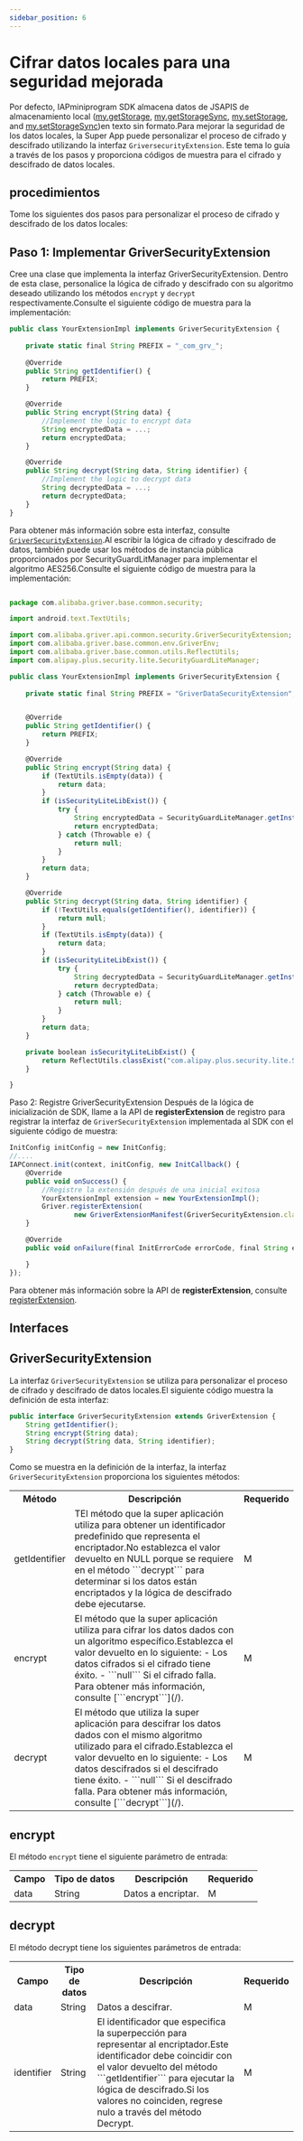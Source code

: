 ```yaml
---
sidebar_position: 6
---
```



# Cifrar datos locales para una seguridad mejorada

Por defecto, IAPminiprogram SDK almacena datos de JSAPIS de almacenamiento local ([my.getStorage](/), [my.getStorageSync](/), [my.setStorage](/), and [my.setStorageSync](/))en texto sin formato.Para mejorar la seguridad de los datos locales, la Super App puede personalizar el proceso de cifrado y descifrado utilizando la interfaz ```GriversecurityExtension```. Este tema lo guía a través de los pasos y proporciona códigos de muestra para el cifrado y descifrado de datos locales.

## procedimientos
Tome los siguientes dos pasos para personalizar el proceso de cifrado y descifrado de los datos locales:

## Paso 1: Implementar GriverSecurityExtension 
Cree una clase que implementa la interfaz GriverSecurityExtension. Dentro de esta clase, personalice la lógica de cifrado y descifrado con su algoritmo deseado utilizando los métodos ```encrypt``` y ```decrypt``` respectivamente.Consulte el siguiente código de muestra para la implementación:

```js
public class YourExtensionImpl implements GriverSecurityExtension {
    
    private static final String PREFIX = "_com_grv_";
    
    @Override
    public String getIdentifier() {
        return PREFIX;
    }

    @Override
    public String encrypt(String data) {
        //Implement the logic to encrypt data
        String encryptedData = ...;
        return encryptedData;
    }

    @Override
    public String decrypt(String data, String identifier) {
        //Implement the logic to decrypt data
        String decryptedData = ...;
        return decryptedData;
    }
}
```

Para obtener más información sobre esta interfaz, consulte [```GriverSecurityExtension```](/).Al escribir la lógica de cifrado y descifrado de datos, también puede usar los métodos de instancia pública proporcionados por SecurityGuardLitManager para implementar el algoritmo AES256.Consulte el siguiente código de muestra para la implementación:

```js

package com.alibaba.griver.base.common.security;

import android.text.TextUtils;

import com.alibaba.griver.api.common.security.GriverSecurityExtension;
import com.alibaba.griver.base.common.env.GriverEnv;
import com.alibaba.griver.base.common.utils.ReflectUtils;
import com.alipay.plus.security.lite.SecurityGuardLiteManager;

public class YourExtensionImpl implements GriverSecurityExtension {
    
    private static final String PREFIX = "GriverDataSecurityExtension";


    @Override
    public String getIdentifier() {
        return PREFIX;
    }

    @Override
    public String encrypt(String data) {
        if (TextUtils.isEmpty(data)) {
            return data;
        }
        if (isSecurityLiteLibExist()) {
            try {
                String encryptedData = SecurityGuardLiteManager.getInstance(applicationContext).encrypt(data);
                return encryptedData;
            } catch (Throwable e) {
                return null;
            }
        }
        return data;
    }

    @Override
    public String decrypt(String data, String identifier) {
        if (!TextUtils.equals(getIdentifier(), identifier)) {
            return null;
        }
        if (TextUtils.isEmpty(data)) {
            return data;
        }
        if (isSecurityLiteLibExist()) {
            try {
                String decryptedData = SecurityGuardLiteManager.getInstance(GriverEnv.getApplicationContext()).decrypt(data);
                return decryptedData;
            } catch (Throwable e) {
                return null;
            }
        }
        return data;
    }

    private boolean isSecurityLiteLibExist() {
        return ReflectUtils.classExist("com.alipay.plus.security.lite.SecurityGuardLiteManager");
    }

}
```

Paso 2: Registre GriverSecurityExtension
Después de la lógica de inicialización de SDK, llame a la API de **registerExtension**  de registro para registrar la interfaz de ```GriverSecurityExtension``` implementada al SDK con el siguiente código de muestra:

```js
InitConfig initConfig = new InitConfig;
//....
IAPConnect.init(context, initConfig, new InitCallback() {
    @Override
    public void onSuccess() {
        //Registre la extensión después de una inicial exitosa
        YourExtensionImpl extension = new YourExtensionImpl();
        Griver.registerExtension(
                new GriverExtensionManifest(GriverSecurityExtension.class, extension));
    }

    @Override
    public void onFailure(final InitErrorCode errorCode, final String errorMessage) {

    }
});

```
Para obtener más información sobre la API de **registerExtension**, consulte [registerExtension](/).

## Interfaces

## GriverSecurityExtension
La interfaz ```GriverSecurityExtension``` se utiliza para personalizar el proceso de cifrado y descifrado de datos locales.El siguiente código muestra la definición de esta interfaz:

```js
public interface GriverSecurityExtension extends GriverExtension {
    String getIdentifier();
    String encrypt(String data);
    String decrypt(String data, String identifier);
}
```
Como se muestra en la definición de la interfaz, la interfaz ```GriverSecurityExtension``` proporciona los siguientes métodos:

<table>
    <tr>
        <th>Método</th>
        <th>Descripción</th>
        <th>Requerido</th>
    </tr>
    <tr>
        <td>getIdentifier</td>
        <td>TEl método que la super aplicación utiliza para obtener un identificador predefinido que representa el encriptador.No establezca el valor devuelto en NULL porque se requiere en el método ```decrypt```  para determinar si los datos están encriptados y la lógica de descifrado debe ejecutarse.</td>
        <td>M</td>
    </tr>
    <tr>
        <td>encrypt</td>
        <td>
        El método que la super aplicación utiliza para cifrar los datos dados con un algoritmo específico.Establezca el valor devuelto en lo siguiente:
            - Los datos cifrados si el cifrado tiene éxito.
            - ```null``` Si el cifrado falla.
        Para obtener más información, consulte [```encrypt```](/).
        </td>
        <td>M</td>
    </tr>
    <tr>
        <td>decrypt</td>
        <td>
       El método que utiliza la super aplicación para descifrar los datos dados con el mismo algoritmo utilizado para el cifrado.Establezca el valor devuelto en lo siguiente:
        - Los datos descifrados si el descifrado tiene éxito.
        - ```null``` Si el descifrado falla.
        Para obtener más información, consulte [```decrypt```](/).
        </td>
        <td>M</td>
    </tr>
</table>

## encrypt
El método ```encrypt``` tiene el siguiente parámetro de entrada:


<table>
    <tr>
        <th>Campo</th>
        <th>Tipo de datos</th>
        <th>Descripción</th>
        <th>Requerido</th>
    </tr>
    <tr>
        <td>data</td>
        <td>String</td>
        <td>Datos a encriptar.</td>
        <td>M</td>
    </tr>
</table>


## decrypt
El método decrypt tiene los siguientes parámetros de entrada:

<table>
    <tr>
        <th>Campo</th>
        <th>Tipo de datos</th>
        <th>Descripción</th>
        <th>Requerido</th>
    </tr>
    <tr>
        <td>data</td>
        <td>String</td>
        <td>Datos a descifrar.</td>
        <td>M</td>
    </tr>
    <tr>
        <td>identifier</td>
        <td>String</td>
        <td>El identificador que especifica la superpección para representar al encriptador.Este identificador debe coincidir con el valor devuelto del método ```getIdentifier``` para ejecutar la lógica de descifrado.Si los valores no coinciden, regrese nulo a través del método Decrypt.</td>
        <td>M</td>
    </tr>
</table>

